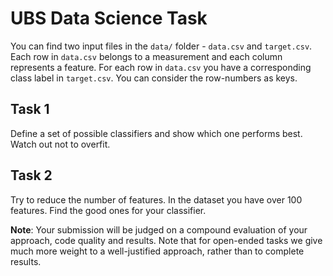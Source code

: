 # UBS Data Science Task


You can find two input files in the `data/` folder - `data.csv` and `target.csv`. Each row in `data.csv` belongs to a measurement and each column represents a feature. For each row in `data.csv` you have a corresponding class label in `target.csv`. You can consider the row-numbers as keys.

## Task 1
Define a set of possible classifiers and show which one performs best. Watch out not to overfit.

## Task 2
Try to reduce the number of features. In the dataset you have over 100 features. Find the good ones for your classifier.

**Note**: Your submission will be judged on a compound evaluation of your approach, code quality and results. Note that for open-ended tasks we give much more weight to a well-justified approach, rather than to complete results.
